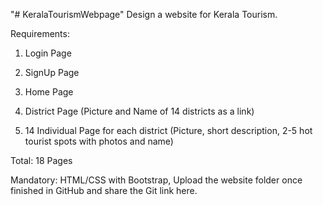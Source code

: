 "# KeralaTourismWebpage" 
Design a website for Kerala Tourism.

Requirements:

1. Login Page

2. SignUp Page

3. Home Page

4. District Page (Picture and Name of 14 districts as a link)

5. 14 Individual Page for each district (Picture, short description, 2-5 hot tourist spots with photos and name)

Total: 18 Pages

Mandatory: HTML/CSS with Bootstrap, Upload the website folder once finished in GitHub and share the Git link here.
